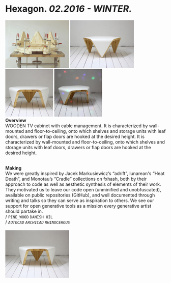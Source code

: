 
# Hexagon. _02.2016 - WINTER._  
<a href="https://ewwgene.github.io/projects/Hexagon/000.jpg"><img src="/projects/Hexagon/000.jpg" height="150"></a> <a href="https://ewwgene.github.io/projects/Hexagon/001.jpg"><img src="/projects/Hexagon/001.jpg" height="150"></a> <a href="https://ewwgene.github.io/projects/Hexagon/009.jpg"><img src="/projects/Hexagon/009.jpg" height="150"></a> <a href="https://ewwgene.github.io/projects/Hexagon/010.jpg"><img src="/projects/Hexagon/010.jpg" height="150"></a>   
**Overview**  
WOODEN TV cabinet with cable management. It is characterized by wall-mounted and floor-to-ceiling, onto which shelves and storage units with leaf doors, drawers or flap doors are hooked at the desired height. It is characterized by wall-mounted and floor-to-ceiling, onto which shelves and storage units with leaf doors, drawers or flap doors are hooked at the desired height.  
<br>
  
**Making**  
We were greatly inspired by Jacek Markusiewicz’s “adrift”, lunarean's “Heat Death”, and Monotau’s “Cradle” collections on fxhash, both by their approach to code as well as aesthetic synthesis of elements of their work. They motivated us to leave our code open (unminified and unobfuscated), available on public repositories (GitHub), and well documented through writing and talks so they can serve as inspiration to others. We see our support for open generative tools as a mission every generative artist should partake in.  
/
`PINE_WOOD` `DANISH OIL`   
/
_`AUTOCAD`_ _`ARCHICAD`_ _`RHINOCEROUS`_   
<br>
<a href="https://ewwgene.github.io/projects/Hexagon/Overview/002.jpg"><img src="/projects/Hexagon/Overview/002.jpg" height="150"></a> 
